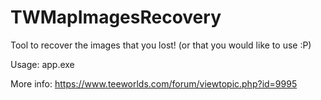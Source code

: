# TWMapImagesRecovery

Tool to recover the images that you lost! (or that you would like to use :P)

Usage: app.exe <map> <destination folder>



More info: https://www.teeworlds.com/forum/viewtopic.php?id=9995
